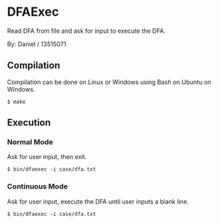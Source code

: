# DFAExec

Read DFA from file and ask for input to execute the DFA.

By: Daniel / 13515071

## Compilation

Compilation can be done on Linux or Windows using Bash on Ubuntu on Windows.

```
$ make
```

## Execution

### Normal Mode

Ask for user input, then exit.

```
$ bin/dfaexec -i case/dfa.txt
```

### Continuous Mode

Ask for user input, execute the DFA until user inputs a blank line.

```
$ bin/dfaexec -i case/dfa.txt
```
